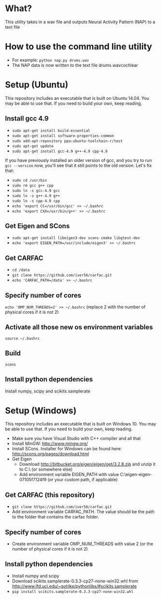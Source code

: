 # What?

This utility takes in a wav file and outputs Neural Activity Pattern (NAP) to a text file

# How to use the command line utility

* For example: `python nap.py drums.wav`
* The NAP data is now written to the text file drums.wavcochlear

# Setup (Ubuntu)

This repository includes an executable that is built on Ubuntu 14.04. You may be able to use that. If you need to build your own, keep reading.

## Install gcc 4.9
* `sudo apt-get install build-essential`
* `sudo apt-get install software-properties-common`
* `sudo add-apt-repository ppa:ubuntu-toolchain-r/test`
* `sudo apt-get update`
* `sudo apt-get install gcc-4.9 g++-4.9 cpp-4.9`

If you have previously installed an older version of gcc, and you try to run `gcc --version` now, you'll see that it still points to the old version. Let's fix that:

* `sudo cd /usr/bin`
* `sudo rm gcc g++ cpp`
* `sudo ln -s gcc-4.9 gcc`
* `sudo ln -s g++-4.9 g++`
* `sudo ln -s cpp-4.9 cpp`
* `echo 'export CC=/usr/bin/gcc' >> ~/.bashrc`
* `echo 'export CXX=/usr/bin/g++' >> ~/.bashrc`

## Get Eigen and SCons
* `sudo apt-get install libeigen3-dev scons cmake libgtest-dev`
* `echo 'export EIGEN_PATH=/usr/include/eigen3' >> ~/.bashrc`

## Get CARFAC
* `cd /data`
* `git clone https://github.com/iver56/carfac.git`
* `echo 'CARFAC_PATH=/data' >> ~/.bashrc`

## Specify number of cores
`echo 'OMP_NUM_THREADS=2' >> ~/.bashrc`
(replace 2 with the number of physical cores if it is not 2)

## Activate all those new os environment variables
`source ~/.bashrc`

## Build
`scons`

## Install python dependencies

Install numpy, scipy and scikits.samplerate

# Setup (Windows)

This repository includes an executable that is built on Windows 10. You may be able to use that. If you need to build your own, keep reading.

* Make sure you have Visual Studio with C++ compiler and all that
* Install MinGW: http://www.mingw.org/
* Install SCons. Installer for Windows can be found here: http://scons.org/pages/download.html
* Get Eigen
    * Download http://bitbucket.org/eigen/eigen/get/3.2.8.zip and unzip it to C:\ (or somewhere else)
    * Add environment variable EIGEN_PATH with value C:\eigen-eigen-07105f7124f9 (or your custom path, if applicable)

## Get CARFAC (this repository)
* `git clone https://github.com/iver56/carfac.git`
* Add environment variable CARFAC_PATH. The value should be the path to the folder that contains the carfac folder.

## Specify number of cores

* Create environment variable OMP_NUM_THREADS with value 2 (or the number of physical cores if it is not 2)

## Install python dependencies

* Install numpy and scipy
* Download scikits.samplerate-0.3.3-cp27-none-win32.whl from http://www.lfd.uci.edu/~gohlke/pythonlibs/#scikits.samplerate
* `pip install scikits.samplerate-0.3.3-cp27-none-win32.whl`
